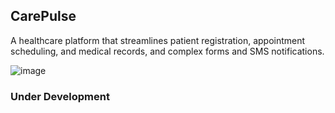 ## CarePulse
A healthcare platform that streamlines patient registration, appointment scheduling, and medical records, and complex forms and SMS notifications.

![image](https://github.com/user-attachments/assets/c2051a3d-5cdb-44fa-95fa-86d9df573d53)
### Under Development
